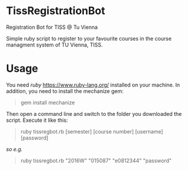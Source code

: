 # TissRegistrationBot
Registration Bot for TISS @ Tu Vienna

Simple ruby script to register to your favourite courses in the course managment system of TU Vienna, TISS.

# Usage
You need *ruby* https://www.ruby-lang.org/ installed on your machine.
In addition, you need to install the mechanize gem:

> gem install mechanize

Then open a command line and switch to the folder you downloaded the script.
Execute it like this:

> ruby tissregbot.rb [semester] [course number] [username] [password]

*so e.g.*

> ruby tissregbot.rb "2016W" "015087" "e0812344" "password"
